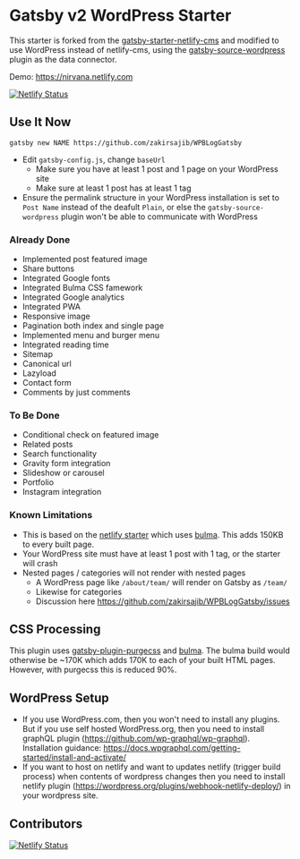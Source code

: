 # Gatsby v2 WordPress Starter

This starter is forked from the
[gatsby-starter-netlify-cms](https://github.com/netlify-templates/gatsby-starter-netlify-cms)
and modified to use WordPress instead of netlify-cms, using the [gatsby-source-wordpress](https://github.com/gatsbyjs/gatsby/tree/master/packages/gatsby-source-wordpress) plugin as the data connector.

Demo: https://nirvana.netlify.com

[![Netlify Status](https://api.netlify.com/api/v1/badges/43eb90a5-e89b-452e-b7b2-358f951320b6/deploy-status)](https://app.netlify.com/sites/nirvana/deploys)

## Use It Now

    gatsby new NAME https://github.com/zakirsajib/WPBLogGatsby

* Edit `gatsby-config.js`, change `baseUrl`
  - Make sure you have at least 1 post and 1 page on your WordPress site
  - Make sure at least 1 post has at least 1 tag
* Ensure the permalink structure in your WordPress installation is set to `Post Name` instead of the deafult `Plain`, or else the `gatsby-source-wordpress` plugin won't be able to communicate with WordPress

### Already Done

* Implemented post featured image
* Share buttons
* Integrated Google fonts
* Integrated Bulma CSS famework
* Integrated Google analytics
* Integrated PWA
* Responsive image
* Pagination both index and single page
* Implemented menu and burger menu
* Integrated reading time
* Sitemap
* Canonical url
* Lazyload
* Contact form
* Comments by just comments

### To Be Done

* Conditional check on featured image
* Related posts
* Search functionality
* Gravity form integration
* Slideshow or carousel
* Portfolio
* Instagram integration


### Known Limitations

* This is based on the [netlify starter](https://github.com/netlify-templates/gatsby-starter-netlify-cms) which uses [bulma](https://bulma.io). This adds 150KB to every built page.
* Your WordPress site must have at least 1 post with 1 tag, or the starter will crash
* Nested pages / categories will not render with nested pages
  - A WordPress page like `/about/team/` will render on Gatsby as `/team/`
  - Likewise for categories
  - Discussion here https://github.com/zakirsajib/WPBLogGatsby/issues

## CSS Processing

This plugin uses [gatsby-plugin-purgecss](https://www.gatsbyjs.org/packages/gatsby-plugin-purgecss/) and [bulma](https://bulma.io/). The bulma build would otherwise be ~170K which adds 170K to each of your built HTML pages. However, with purgecss this is reduced 90%.

## WordPress Setup

* If you use WordPress.com, then you won't need to install any plugins. But if you use self hosted WordPress.org, then you need to install graphQL plugin (https://github.com/wp-graphql/wp-graphql). Installation guidance: https://docs.wpgraphql.com/getting-started/install-and-activate/
* If you want to host on netlify and want to updates netlify (trigger build process) when contents of wordpress changes then you need to install netlify plugin (https://wordpress.org/plugins/webhook-netlify-deploy/) in your wordpress site. 


## Contributors


[![Netlify Status](https://api.netlify.com/api/v1/badges/43eb90a5-e89b-452e-b7b2-358f951320b6/deploy-status)](https://app.netlify.com/sites/nirvana/deploys)